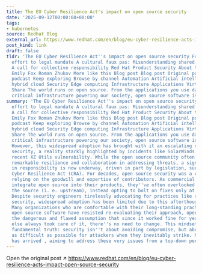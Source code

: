 ```yaml
---
title: The EU Cyber Resilience Act's impact on open source security
date: '2025-09-12T00:00:00+00:00'
tags:
- kubernetes
source: Redhat Blog
external_url: https://www.redhat.com/en/blog/eu-cyber-resilience-acts-impact-open-source-security
post_kind: link
draft: false
tldr: 'The EU Cyber Resilience Act''s impact on open source security From communal
  effort to legal mandate A cultural faux pas: Misunderstanding shared responsibility
  A call for collective responsibility Red Hat Product Security About the authors
  Emily Fox Roman Zhukov More like this Blog post Blog post Original podcast Original
  podcast Keep exploring Browse by channel Automation Artificial intelligence Open
  hybrid cloud Security Edge computing Infrastructure Applications Virtualization
  Share The world runs on open source. From the applications you use daily to the
  critical infrastructure powering our society, open source software is ubiquitous.'
summary: 'The EU Cyber Resilience Act''s impact on open source security From communal
  effort to legal mandate A cultural faux pas: Misunderstanding shared responsibility
  A call for collective responsibility Red Hat Product Security About the authors
  Emily Fox Roman Zhukov More like this Blog post Blog post Original podcast Original
  podcast Keep exploring Browse by channel Automation Artificial intelligence Open
  hybrid cloud Security Edge computing Infrastructure Applications Virtualization
  Share The world runs on open source. From the applications you use daily to the
  critical infrastructure powering our society, open source software is ubiquitous.
  However, this widespread adoption has brought with it an escalating need for robust
  security, a reality starkly highlighted by incidents like SolarWinds and the more
  recent XZ Utils vulnerability. While the open source community often demonstrates
  remarkable resilience and collaboration in addressing threats, a significant shift
  in responsibility is now underway, driven in part by legislation, such as the EU''s
  Cyber Resilience Act (CRA). For decades, open source security was a communal effort,
  relying on the goodwill and expertise of contributors. As commercial entities increasingly
  integrate open source into their products, they''ve often overlooked security at
  the source (i. e. upstream), instead opting to bolt on fixes only at product release.
  Despite security engineers tirelessly advocating for practices like supply chain
  security, widespread adoption has been limited due to this afterthought mindset.
  Many organizations who are comfortable with their long-standing practices of consuming
  open source software have resisted re-evaluating their approach, operating under
  the dangerous and flawed assumption that since it worked fine for years and someone
  else always took care of it, there''s no need to change. This mindset ignores a
  fundamental truth: security isn''t about avoiding compromise, but about making it
  as difficult as possible for attackers when they inevitably strike. Now the CRA
  has arrived , aiming to address these very issues from a top-down perspective.'
---
```

Open the original post ↗ https://www.redhat.com/en/blog/eu-cyber-resilience-acts-impact-open-source-security
